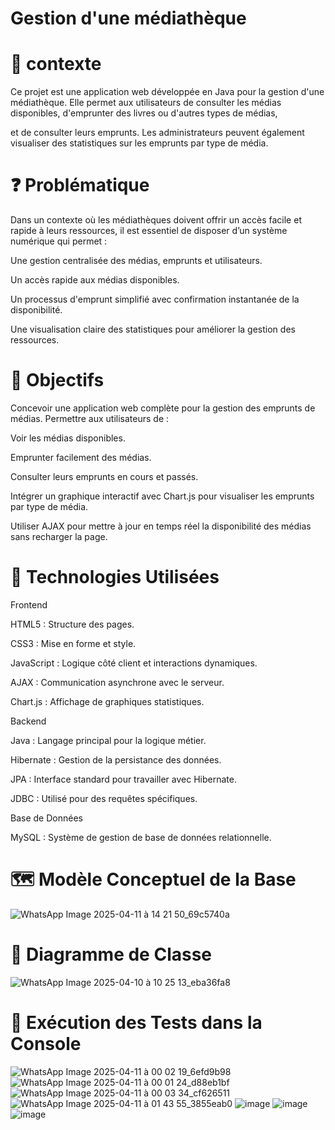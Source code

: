  # Gestion d'une médiathèque
  # 📌 contexte
 Ce projet est une application web développée en Java pour la gestion d'une médiathèque. Elle permet aux utilisateurs de consulter les médias disponibles, d'emprunter des livres ou d'autres types de médias, 
 
 et de consulter leurs emprunts. Les administrateurs peuvent également visualiser des statistiques sur les emprunts par type de média.
 
  # ❓ Problématique
  
 Dans un contexte où les médiathèques doivent offrir un accès facile et rapide à leurs ressources, il est essentiel de disposer d’un système numérique qui permet :
 

Une gestion centralisée des médias, emprunts et utilisateurs.

Un accès rapide aux médias disponibles.

Un processus d'emprunt simplifié avec confirmation instantanée de la disponibilité.

Une visualisation claire des statistiques pour améliorer la gestion des ressources.

 # 🎯 Objectifs
 
Concevoir une application web complète pour la gestion des emprunts de médias. Permettre aux utilisateurs de :

Voir les médias disponibles.

Emprunter facilement des médias.

Consulter leurs emprunts en cours et passés.

Intégrer un graphique interactif avec Chart.js pour visualiser les emprunts par type de média.

Utiliser AJAX pour mettre à jour en temps réel la disponibilité des médias sans recharger la page.

 # 🧰 Technologies Utilisées 
 
Frontend

HTML5 : Structure des pages.

CSS3 : Mise en forme et style.

JavaScript : Logique côté client et interactions dynamiques.

AJAX : Communication asynchrone avec le serveur.

Chart.js : Affichage de graphiques statistiques.

Backend

Java : Langage principal pour la logique métier.

Hibernate : Gestion de la persistance des données.

JPA : Interface standard pour travailler avec Hibernate.

JDBC : Utilisé pour des requêtes spécifiques.

Base de Données

MySQL : Système de gestion de base de données relationnelle.

# 🗺️ Modèle Conceptuel de la Base 

![WhatsApp Image 2025-04-11 à 14 21 50_69c5740a](https://github.com/user-attachments/assets/57a94133-6ba0-4aee-90b3-bc81d46b63da)



# 🧩 Diagramme de Classe

![WhatsApp Image 2025-04-10 à 10 25 13_eba36fa8](https://github.com/user-attachments/assets/3cc2c0ce-25f4-4c48-b4f9-390dc9186d96)

 # 🧪 Exécution des Tests dans la Console 
 
 ![WhatsApp Image 2025-04-11 à 00 02 19_6efd9b98](https://github.com/user-attachments/assets/9e71d575-2945-4112-b889-4b8a032b54da)
 ![WhatsApp Image 2025-04-11 à 00 01 24_d88eb1bf](https://github.com/user-attachments/assets/9c41ca81-93bd-424a-a9c4-6762eb82fcf3)
 ![WhatsApp Image 2025-04-11 à 00 03 34_cf626511](https://github.com/user-attachments/assets/38ded45c-a450-45a6-8978-79033cf276f3)
 ![WhatsApp Image 2025-04-11 à 01 43 55_3855eab0](https://github.com/user-attachments/assets/6e32c255-53c6-4e9b-b74c-0050d624a46c)
 ![image](https://github.com/user-attachments/assets/6f97b904-5caf-4c48-8686-fd809eae8fdb)
 ![image](https://github.com/user-attachments/assets/73b09ecf-9bc5-40da-ad82-234891f206a9)
 ![image](https://github.com/user-attachments/assets/d2a7e591-5188-4f47-a162-e1e43e862141)








